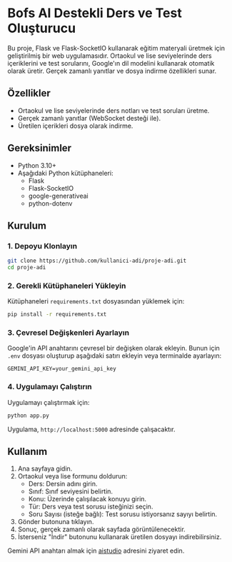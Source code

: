 # Bofs AI Destekli Ders ve Test Oluşturucu

Bu proje, Flask ve Flask-SocketIO kullanarak eğitim materyali üretmek için geliştirilmiş bir web uygulamasıdır. Ortaokul ve lise seviyelerinde ders içeriklerini ve test sorularını, Google'ın dil modelini kullanarak otomatik olarak üretir. Gerçek zamanlı yanıtlar ve dosya indirme özellikleri sunar.

## Özellikler
- Ortaokul ve lise seviyelerinde ders notları ve test soruları üretme.
- Gerçek zamanlı yanıtlar (WebSocket desteği ile).
- Üretilen içerikleri dosya olarak indirme.

## Gereksinimler
- Python 3.10+
- Aşağıdaki Python kütüphaneleri:
  - Flask
  - Flask-SocketIO
  - google-generativeai
  - python-dotenv

## Kurulum

### 1. Depoyu Klonlayın
```bash
git clone https://github.com/kullanici-adi/proje-adi.git
cd proje-adi
```

### 2. Gerekli Kütüphaneleri Yükleyin
Kütüphaneleri `requirements.txt` dosyasından yüklemek için:

```bash
pip install -r requirements.txt
```

### 3. Çevresel Değişkenleri Ayarlayın
Google'in API anahtarını çevresel bir değişken olarak ekleyin. Bunun için `.env` dosyası oluşturup aşağıdaki satırı ekleyin veya terminalde ayarlayın:

```plaintext
GEMINI_API_KEY=your_gemini_api_key
```

### 4. Uygulamayı Çalıştırın
Uygulamayı çalıştırmak için:

```bash
python app.py
```

Uygulama, `http://localhost:5000` adresinde çalışacaktır.

## Kullanım

1. Ana sayfaya gidin.
2. Ortaokul veya lise formunu doldurun:
   - Ders: Dersin adını girin.
   - Sınıf: Sınıf seviyesini belirtin.
   - Konu: Üzerinde çalışılacak konuyu girin.
   - Tür: Ders veya test sorusu isteğinizi seçin.
   - Soru Sayısı (isteğe bağlı): Test sorusu istiyorsanız sayıyı belirtin.
3. Gönder butonuna tıklayın.
4. Sonuç, gerçek zamanlı olarak sayfada görüntülenecektir.
5. İsterseniz "İndir" butonunu kullanarak üretilen dosyayı indirebilirsiniz.

Gemini API anahtarı almak için [aistudio](https://aistudio.google.com/app/apikey) adresini ziyaret edin.
